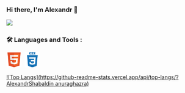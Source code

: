 ### Hi there, I'm Alexandr 👋
<img src="https://github.com/blackcater/blackcater/raw/main/images/Hi.gif" height="32"/></h1>

### :hammer_and_wrench: Languages and Tools :
<img src="https://github.com/devicons/devicon/blob/master/icons/html5/html5-original.svg" title="HTML5" alt="HTML" width="40" height="40"/>&nbsp;
<img src="https://github.com/devicons/devicon/blob/master/icons/css3/css3-plain-wordmark.svg"  title="CSS3" alt="CSS" width="40" height="40"/>&nbsp;

[![Top Langs](https://github-readme-stats.vercel.app/api/top-langs/?AlexandrShabaldin anuraghazra)](https://github.com/anuraghazra/github-readme-stats)

<!--
**AlexandrShabaldin/AlexandrShabaldin** is a ✨ _special_ ✨ repository because its `README.md` (this file) appears on your GitHub profile.

Here are some ideas to get you started:

- 🔭 I’m currently working on ...
- 🌱 I’m currently learning ...
- 👯 I’m looking to collaborate on ...
- 🤔 I’m looking for help with ...
- 💬 Ask me about ...
- 📫 How to reach me: ...
- 😄 Pronouns: ...
- ⚡ Fun fact: ...
-->
